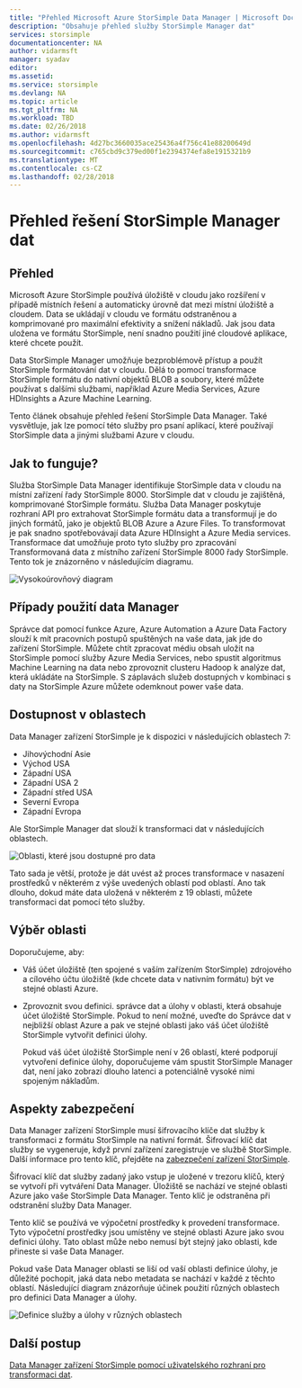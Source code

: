 ```yaml
---
title: "Přehled Microsoft Azure StorSimple Data Manager | Microsoft Docs"
description: "Obsahuje přehled služby StorSimple Manager dat"
services: storsimple
documentationcenter: NA
author: vidarmsft
manager: syadav
editor: 
ms.assetid: 
ms.service: storsimple
ms.devlang: NA
ms.topic: article
ms.tgt_pltfrm: NA
ms.workload: TBD
ms.date: 02/26/2018
ms.author: vidarmsft
ms.openlocfilehash: 4d27bc3660035ace25436a4f756c41e88200649d
ms.sourcegitcommit: c765cbd9c379ed00f1e2394374efa8e1915321b9
ms.translationtype: MT
ms.contentlocale: cs-CZ
ms.lasthandoff: 02/28/2018
---
```

# <a name="storsimple-data-manager-solution-overview"></a>Přehled řešení StorSimple Manager dat

## <a name="overview"></a>Přehled

Microsoft Azure StorSimple používá úložiště v cloudu jako rozšíření v případě místních řešení a automaticky úrovně dat mezi místní úložiště a cloudem. Data se ukládají v cloudu ve formátu odstraněnou a komprimované pro maximální efektivity a snížení nákladů. Jak jsou data uložena ve formátu StorSimple, není snadno použití jiné cloudové aplikace, které chcete použít.

Data StorSimple Manager umožňuje bezproblémově přístup a použít StorSimple formátování dat v cloudu. Dělá to pomocí transformace StorSimple formátu do nativní objektů BLOB a soubory, které můžete používat s dalšími službami, například Azure Media Services, Azure HDInsights a Azure Machine Learning.

Tento článek obsahuje přehled řešení StorSimple Data Manager. Také vysvětluje, jak lze pomocí této služby pro psaní aplikací, které používají StorSimple data a jinými službami Azure v cloudu.

## <a name="how-it-works"></a>Jak to funguje?

Služba StorSimple Data Manager identifikuje StorSimple data v cloudu na místní zařízení řady StorSimple 8000. StorSimple dat v cloudu je zajištěná, komprimované StorSimple formátu. Služba Data Manager poskytuje rozhraní API pro extrahovat StorSimple formátu data a transformují je do jiných formátů, jako je objektů BLOB Azure a Azure Files. To transformovat je pak snadno spotřebovávají data Azure HDInsight a Azure Media services. Transformace dat umožňuje proto tyto služby pro zpracování Transformovaná data z místního zařízení StorSimple 8000 řady StorSimple. Tento tok je znázorněno v následujícím diagramu.

![Vysokoúrovňový diagram](./media/storsimple-data-manager-overview/storsimple-data-manager-overview2.png)


## <a name="data-manager-use-cases"></a>Případy použití data Manager

Správce dat pomocí funkce Azure, Azure Automation a Azure Data Factory slouží k mít pracovních postupů spuštěných na vaše data, jak jde do zařízení StorSimple. Můžete chtít zpracovat médiu obsah uložit na StorSimple pomocí služby Azure Media Services, nebo spustit algoritmus Machine Learning na data nebo zprovoznit clusteru Hadoop k analýze dat, která ukládáte na StorSimple. S záplavách služeb dostupných v kombinaci s daty na StorSimple Azure můžete odemknout power vaše data.


## <a name="region-availability"></a>Dostupnost v oblastech

Data Manager zařízení StorSimple je k dispozici v následujících oblastech 7:

 - Jihovýchodní Asie
 - Východ USA
 - Západní USA
 - Západní USA 2
 - Západní střed USA
 - Severní Evropa
 - Západní Evropa

Ale StorSimple Manager dat slouží k transformaci dat v následujících oblastech. 

![Oblasti, které jsou dostupné pro data](./media/storsimple-data-manager-overview/data-manager-job-definition-different-regions-m.png)

Tato sada je větší, protože je dát uvést až proces transformace v nasazení prostředků v některém z výše uvedených oblastí pod oblastí. Ano tak dlouho, dokud máte data uložená v některém z 19 oblasti, můžete transformaci dat pomocí této služby.


## <a name="choosing-a-region"></a>Výběr oblasti

Doporučujeme, aby:
 - Váš účet úložiště (ten spojené s vaším zařízením StorSimple) zdrojového a cílového účtu úložiště (kde chcete data v nativním formátu) být ve stejné oblasti Azure.
 - Zprovoznit svou definici. správce dat a úlohy v oblasti, která obsahuje účet úložiště StorSimple. Pokud to není možné, uveďte do Správce dat v nejbližší oblast Azure a pak ve stejné oblasti jako váš účet úložiště StorSimple vytvořit definici úlohy. 

    Pokud váš účet úložiště StorSimple není v 26 oblastí, které podporují vytvoření definice úlohy, doporučujeme vám spustit StorSimple Manager dat, není jako zobrazí dlouho latenci a potenciálně vysoké nimi spojeným nákladům.

## <a name="security-considerations"></a>Aspekty zabezpečení

Data Manager zařízení StorSimple musí šifrovacího klíče dat služby k transformaci z formátu StorSimple na nativní formát. Šifrovací klíč dat služby se vygeneruje, když první zařízení zaregistruje ve službě StorSimple. Další informace pro tento klíč, přejděte na [zabezpečení zařízení StorSimple](storsimple-8000-security.md).

Šifrovací klíč dat služby zadaný jako vstup je uložené v trezoru klíčů, který se vytvoří při vytváření Data Manager. Úložiště se nachází ve stejné oblasti Azure jako vaše StorSimple Data Manager. Tento klíč je odstraněna při odstranění služby Data Manager.

Tento klíč se používá ve výpočetní prostředky k provedení transformace. Tyto výpočetní prostředky jsou umístěny ve stejné oblasti Azure jako svou definici úlohy. Tato oblast může nebo nemusí být stejný jako oblasti, kde přineste si vaše Data Manager.

Pokud vaše Data Manager oblasti se liší od vaší oblasti definice úlohy, je důležité pochopit, jaká data nebo metadata se nachází v každé z těchto oblastí. Následující diagram znázorňuje účinek použití různých oblastech pro definici Data Manager a úlohy.

![Definice služby a úlohy v různých oblastech](./media/storsimple-data-manager-overview/data-manager-job-different-regions.png)

## <a name="next-steps"></a>Další postup

[Data Manager zařízení StorSimple pomocí uživatelského rozhraní pro transformaci dat](storsimple-data-manager-ui.md).
